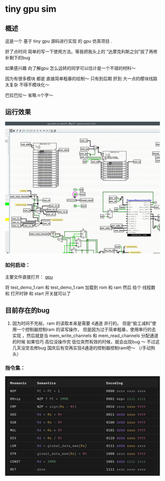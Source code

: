 # tiny gpu sim

## 概述

这是一个 基于 tiny gpu 源码进行实现 的 gpu 仿真项目 . 

肝了点时间 简单的写一下使用方法。等我把我头上的 “达摩克利斯之剑”拔了再修补剩下的bug 

如果感兴趣 向了解gpu 怎么运转的同学可以估计是一个不错的材料～

因为有很多模块 都是 直接简单粗暴的绘制～ 只有到后期 肝到 大一点的模块线路太复杂 不得不模块化～ 

巴拉巴拉～ 省略 n个字～

##  运行效果

![](assets/image/demo_run.gif)

### 如何启动：

主要文件直接打开： [gpu](./gpu.circ)

将 test_demo_1.ram 和 test_demo_1.ram  加载到 rom 和 ram 然后 给个 线程数 和 打开时钟 和 start 开关就可以了

## 目前存在的bug

1. 因为时间不充裕，ram 的读取本来是需要 4通道 并行的。 但是“偷工减料”使用一个控制器控制ram 的读写操作， 但是因为过于简单粗暴，使用串行的去实现 ，然后就是当 mem_write_channels 和 mem_read_channels 分配通道的时候 如果恰巧 高位没操作完 低位突然有效的时候，就会出现bug ～ 不过这几天没空去修bug 国庆后有空再实现4通道的控制器控制ram吧～ （/手动狗头）



### 指令集：

![](assets/image/isa.png)





